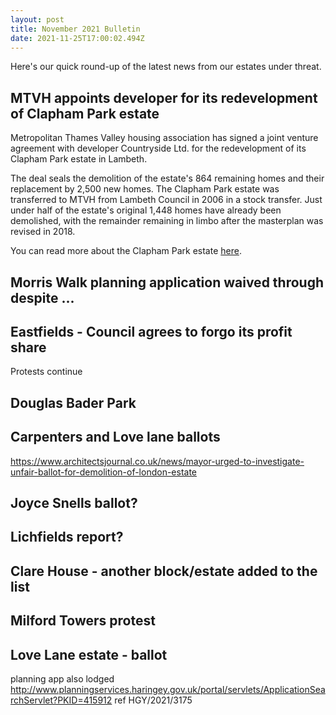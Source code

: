 ```yaml
---
layout: post
title: November 2021 Bulletin
date: 2021-11-25T17:00:02.494Z
---
```

Here's our quick round-up of the latest news from our estates under threat.

## MTVH appoints developer for its redevelopment of Clapham Park estate
Metropolitan Thames Valley housing association has signed a joint venture agreement with developer Countryside Ltd. for the redevelopment of its Clapham Park estate in Lambeth. 

The deal seals the demolition of the estate's 864 remaining homes and their replacement by 2,500 new homes. The Clapham Park estate was transferred to MTVH from Lambeth Council in 2006 in a stock transfer. Just under half of the estate's original 1,448 homes have already been demolished, with the remainder remaining in limbo after the masterplan was revised in 2018.

You can read more about the Clapham Park estate [here](https://www.estatewatch.london/estates/lambeth/claphampark/).

## Morris Walk planning application waived through despite ...

## Eastfields - Council agrees to forgo its profit share
Protests continue

## Douglas Bader Park

## Carpenters and Love lane ballots
https://www.architectsjournal.co.uk/news/mayor-urged-to-investigate-unfair-ballot-for-demolition-of-london-estate

## Joyce Snells ballot?

## Lichfields report?

## Clare House - another block/estate added to the list

## Milford Towers protest

## Love Lane estate - ballot
planning app also lodged 
http://www.planningservices.haringey.gov.uk/portal/servlets/ApplicationSearchServlet?PKID=415912
ref HGY/2021/3175

